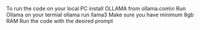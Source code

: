 To run the code on your local PC install OLLAMA from ollama.com\n
Run Ollama on your termial ollama run llama3
Make sure you have minimum 8gb RAM
Run the code with the desired prompt
